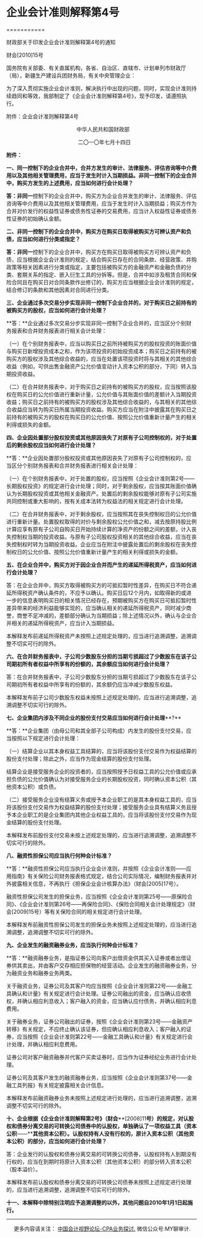 ﻿# 企业会计准则解释第4号
===========

  

财政部关于印发企业会计准则解释第4号的通知

财会\[2010\]15号　　　　　　 

国务院有关部委、有关直属机构，各省、自治区、直辖市、计划单列市财政厅（局），新疆生产建设兵团财务局，有关中央管理企业：

为了深入贯彻实施企业会计准则，解决执行中出现的问题，同时，实现会计准则持续趋同和等效，我部制定了《企业会计准则解释第4号》，现予印发，请遵照执行。

附件：企业会计准则解释第4号　　 

　　　　　　　　　　　　　 中华人民共和国财政部

　　　　　　　　　　　　 　 二〇一〇年七月十四日

**附件：**

**一、同一控制下的企业合并中，合并方发生的审计、法律服务、评估咨询等中介费用以及其他相关管理费用，应当于发生时计入当期损益。非同一控制下的企业合并中，购买方发生的上述费用，应当如何进行会计处理？**

**答：**非同**一**控制下的企业合并中，购买方为企业合并发生的审计、法律服务、评估咨询等中介费用以及其他相关管理费用，应当于发生时计入当期损益；购买方作为合并对价发行的权益性证券或债务性证券的交易费用，应当计入权益性证券或债务性证券的初始确认金额。

**二、非同一控制下的企业合并中，购买方在购买日取得被购买方可辨认资产和负债，应当如何进行分类或指定？**

**答：**非同**一**控制下的企业合并中，购买方在购买日取得被购买方可辨认资产和负债，应当根据企业会计准则的规定，结合购买日存在的合同条款、经营政策、并购政策等相关因素进行分类或指定，主要包括被购买方的金融资产和金融负债的分类、套期关系的指定、嵌入衍生工具的分拆等。但是，合并中如涉及租赁合同和保险合同且在购买日对合同条款作出修订的，购买方应当根据企业会计准则的规定，结合修订的条款和其他因素对合同进行分类。

**三、企业通过多次交易分步实现非同一控制下企业合并的，对于购买日之前持有的被购买方的股权，应当如何进行会计处理？**

**答：**企业通过多次交易分步实现非同一控制下企业合并的，应当区分个别财务报表和合并财务报表进行相关会计处理：

（一）在个别财务报表中，应当以购买日之前所持被购买方的股权投资的账面价值与购买日新增投资成本之和，作为该项投资的初始投资成本；购买日之前持有的被购买方的股权涉及其他综合收益的，应当在处置该项投资时将与其相关的其他综合收益（例如，可供出售金融资产公允价值变动计入资本公积的部分，下同）转入当期投资收益。

（二）在合并财务报表中，对于购买日之前持有的被购买方的股权，应当按照该股权在购买日的公允价值进行重新计量，公允价值与其账面价值的差额计入当期投资收益；购买日之前持有的被购买方的股权涉及其他综合收益的，与其相关的其他综合收益应当转为购买日所属当期投资收益。购买方应当在附注中披露其在购买日之前持有的被购买方的股权在购买日的公允价值、按照公允价值重新计量产生的相关利得或损失的金额。

**四、企业因处置部分股权投资或其他原因丧失了对原有子公司控制权的，对于处置后的剩余股权应当如何进行会计处理？**

**答：**企业因处置部分股权投资或其他原因丧失了对原有子公司控制权的，应当区分个别财务报表和合并财务报表进行相关会计处理：

（一）在个别财务报表中，对于处置的股权，应当按照《企业会计准则第2号——长期股权投资》的规定进行会计处理；同时，对于剩余股权，应当按其账面价值确认为长期股权投资或其他相关金融资产。处置后的剩余股权能够对原有子公司实施共同控制或重大影响的，按有关成本法转为权益法的相关规定进行会计处理。

（二）在合并财务报表中，对于剩余股权，应当按照其在丧失控制权日的公允价值进行重新计量。处置股权取得的对价与剩余股权公允价值之和，减去按原持股比例计算应享有原有子公司自购买日开始持续计算的净资产的份额之间的差额，计入丧失控制权当期的投资收益。与原有子公司股权投资相关的其他综合收益，应当在丧失控制权时转为当期投资收益。企业应当在附注中披露处置后的剩余股权在丧失控制权日的公允价值、按照公允价值重新计量产生的相关利得或损失的金额。

**五、在企业合并中，购买方对于因企业合并而产生的递延所得税资产，应当如何进行会计处理？**

答：在企业合并中，购买方取得被购买方的可抵扣暂时性差异，在购买日不符合递延所得税资产确认条件的，不应予以确认。购买日后12个月内，如取得新的或进一步的信息表明购买日的相关情况已经存在，预期被购买方在购买日可抵扣暂时性差异带来的经济利益能够实现的，应当确认相关的递延所得税资产，同时减少商誉，商誉不足冲减的，差额部分确认为当期损益；除上述情况以外，确认与企业合并相关的递延所得税资产，应当计入当期损益。

本解释发布前递延所得税资产未按照上述规定处理的，应当进行追溯调整，追溯调整不切实可行的除外。

**六、在合并财务报表中，子公司少数股东分担的当期亏损超过了少数股东在该子公司期初所有者权益中所享有的份额的，其余额应当如何进行会计处理？**

答：在合并财务报表中，子公司少数股东分担的当期亏损超过了少数股东在该子公司期初所有者权益中所享有的份额的，其余额仍应当冲减少数股东权益。

本解释发布前子公司少数股东权益未按照上述规定处理的，应当进行追溯调整，追溯调整不切实可行的除外。

**七、企业集团内涉及不同企业的股份支付交易应当如何进行会计处理****?**

**答：**企业集团（由母公司和其全部子公司构成）内发生的股份支付交易，应当按照以下规定进行会计处理：

（一）结算企业以其本身权益工具结算的，应当将该股份支付交易作为权益结算的股份支付处理；除此之外，应当作为现金结算的股份支付处理。

结算企业是接受服务企业的投资者的，应当按照授予日权益工具的公允价值或应承担负债的公允价值确认为对接受服务企业的长期股权投资，同时确认资本公积（其他资本公积）或负债。

（二）接受服务企业没有结算义务或授予本企业职工的是其本身权益工具的，应当将该股份支付交易作为权益结算的股份支付处理；接受服务企业具有结算义务且授予本企业职工的是企业集团内其他企业权益工具的，应当将该股份支付交易作为现金结算的股份支付处理。

本解释发布前股份支付交易未按上述规定处理的，应当进行追溯调整，追溯调整不切实可行的除外。

**八、融资性担保公司应当执行何种会计标准？**

**答：**融资性担保公司应当执行企业会计准则，并按照《企业会计准则——应用指南》有关保险公司财务报表格式规定，结合公司实际情况，编制财务报表并对外披露相关信息，不再执行《担保企业会计核算办法》（财会\[2005\]17号）。

融资性担保公司发生的担保业务，应当按照《企业会计准则第25号——原保险合同》、《企业会计准则第26号——再保险合同》、《保险合同相关会计处理规定》（财会\[2009\]15号）等有关保险合同的相关规定进行会计处理。

本解释发布前融资性担保公司发生的担保业务未按照上述规定处理的，应当进行追溯调整，追溯调整不切实可行的除外。

**九、企业发生的融资融券业务，应当执行何种会计标准？**

**答：**融资融券业务，是指证券公司向客户出借资金供其买入证券或者出借证券供其卖出，并由客户交存相应担保物的经营活动。企业发生的融资融券业务，分为融资业务和融券业务两类。

关于融资业务，证券公司及其客户均应当按照《企业会计准则第22号——金融工具确认和计量》有关规定进行会计处理。证券公司融出的资金，应当确认应收债权，并确认相应利息收入；客户融入的资金，应当确认应付债务，并确认相应利息费用。

关于融券业务，证券公司融出的证券，按照《企业会计准则第23号——金融资产转移》有关规定，不应终止确认该证券，但应确认相应利息收入；客户融入的证券，应当按照《企业会计准则第22号——金融工具确认和计量》有关规定进行会计处理，并确认相应利息费用。

证券公司对客户融资融券并代客户买卖证券时，应当作为证券经纪业务进行会计处理。

证券公司及其客户发生的融资融券业务，应当按照《企业会计准则第37号——金融工具列报》有关规定披露相关会计信息。

本解释发布前融资融券业务未按照上述规定进行处理的，应当进行追溯调整，追溯调整不切实可行的除外。

**十、企业根据《企业会计准则解释第****2****号》（财会****\[2008\]11****号）的规定，对认股权和债券分离交易的可转换公司债券中的认股权，单独确认了一项权益工具（资本公积****——****其他资本公积）。认股权持有人没有行权的，原计入资本公积（其他资本公积）的部分，应当如何进行会计处理？**

答：企业发行的认股权和债券分离交易的可转换公司债券，认股权持有人到期没有行权的，应当在到期时将原计入资本公积（其他资本公积）的部分转入资本公积（股本溢价）。

本解释发布前认股权和债券分离交易的可转换公司债券未按照上述规定进行处理的，应当进行追溯调整，追溯调整不切实可行的除外。

**十一、本解释中除特别注明应予追溯调整的以外，其他问题自****2010****年****1****月****1****日起施行。**

* * *

     更多内容请关注： [中国会计视野论坛-CPA业务探讨.](https://bbs.esnai.com/thread-5354530-1-3.html) 微信公众号:MY聊审计.